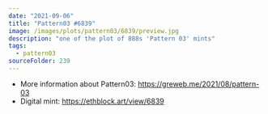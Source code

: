 ```yaml
---
date: "2021-09-06"
title: "Pattern03 #6839"
image: /images/plots/pattern03/6839/preview.jpg
description: "one of the plot of 888s 'Pattern 03' mints"
tags:
  - pattern03
sourceFolder: 239
---
```


- More information about Pattern03: https://greweb.me/2021/08/pattern-03
- Digital mint: https://ethblock.art/view/6839

